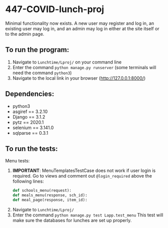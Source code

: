 # 447-COVID-lunch-proj

Minimal functionality now exists. A new user may register and log in, an existing user may log in, and an admin may log in either at the site itself or to the admin page.

## To run the program:
1. Navigate to `Lunchtime/Lproj/` on your command line
2. Enter the command `python manage.py runserver` (some terminals will need the command `python3`)
3. Navigate to the local link in your browser (http://127.0.0.1:8000/)

## Dependencies:
- python3
- asgiref == 3.2.10
- Django == 3.1.2
- pytz == 2020.1
- selenium == 3.141.0
- sqlparse == 0.3.1

## To run the tests:
Menu tests:

1. **IMPORTANT**: MenuTemplatesTestCase does not work if user login is required. Go to views and comment out `@login_required` above the following lines:
    ```python
    def schools_menu(request):
    def meals_menu(response, sch_id):
    def meal_page(response, item_id):
    ```
2. Navigate to `Lunchtime/Lproj/`
3. Enter the command `python manage.py test Lapp.test_menu`
This test will make sure the databases for lunches are set up properly.

